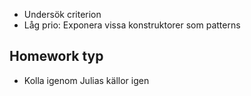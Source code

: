 - Undersök criterion
- Låg prio: Exponera vissa konstruktorer som patterns

## Homework typ

- Kolla igenom Julias källor igen